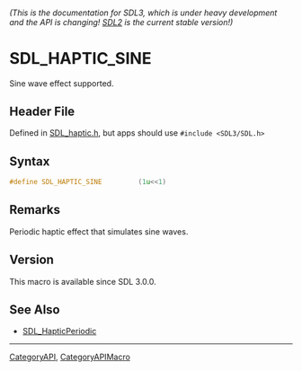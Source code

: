 ###### (This is the documentation for SDL3, which is under heavy development and the API is changing! [SDL2](https://wiki.libsdl.org/SDL2/) is the current stable version!)
# SDL_HAPTIC_SINE

Sine wave effect supported.

## Header File

Defined in [SDL_haptic.h](https://github.com/libsdl-org/SDL/blob/main/include/SDL3/SDL_haptic.h), but apps should use `#include <SDL3/SDL.h>`

## Syntax

```c
#define SDL_HAPTIC_SINE         (1u<<1)
```

## Remarks

Periodic haptic effect that simulates sine waves.

## Version

This macro is available since SDL 3.0.0.

## See Also

* [SDL_HapticPeriodic](SDL_HapticPeriodic)

----
[CategoryAPI](CategoryAPI), [CategoryAPIMacro](CategoryAPIMacro)

